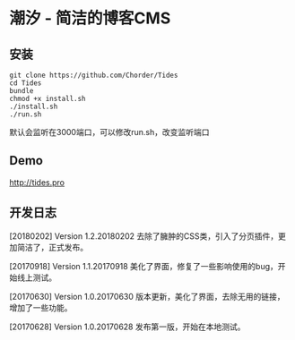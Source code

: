 # 潮汐 - 简洁的博客CMS

## 安装

    git clone https://github.com/Chorder/Tides
    cd Tides
    bundle
    chmod +x install.sh
    ./install.sh
    ./run.sh

默认会监听在3000端口，可以修改run.sh，改变监听端口

## Demo

http://tides.pro

## 开发日志

[20180202] Version 1.2.20180202 去除了臃肿的CSS类，引入了分页插件，更加简洁了，正式发布。

[20170918] Version 1.1.20170918 美化了界面，修复了一些影响使用的bug，开始线上测试。

[20170630] Version 1.0.20170630 版本更新，美化了界面，去除无用的链接，增加了一些功能。

[20170628] Version 1.0.20170628 发布第一版，开始在本地测试。
